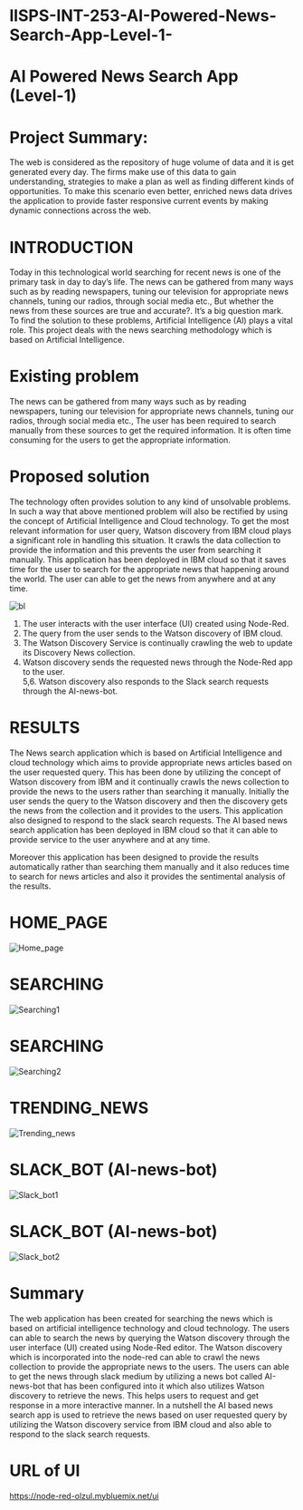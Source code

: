 # llSPS-INT-253-AI-Powered-News-Search-App-Level-1-
# AI Powered News Search App (Level-1)
# Project Summary:
  The web is considered as the repository of huge volume of data and it is get generated every day. The firms make use of this data to gain understanding, strategies to make a plan as well as finding different kinds of opportunities. To make this scenario even better, enriched news data drives the application to provide faster responsive current events by making dynamic connections across the web.

# INTRODUCTION
  Today in this technological world searching for recent news is one of the primary task in day to day’s life. The news  can be gathered from many ways  such as by reading newspapers, tuning our television for appropriate news channels, tuning our radios, through social media etc., But whether the news from these sources are true and accurate?. It’s a big question mark. To find the solution to these problems, Artificial Intelligence (AI) plays a vital role. This project deals with the news searching methodology which is based on Artificial Intelligence.

# Existing problem
  The news can be gathered from many ways such as by reading newspapers, tuning our television for appropriate news channels, tuning our radios, through social media etc., The user has been required to search manually from these sources to get the required information. It is often time consuming for the users to get the appropriate information.

# Proposed solution
  The technology often provides solution to any kind of unsolvable problems. In such a way that above mentioned problem will also be rectified by using the concept of Artificial Intelligence and Cloud technology. To get the most relevant information for user query, Watson discovery from IBM cloud plays a significant role in handling this situation. It crawls the data collection to provide the information and this prevents the user from searching it manually. This application has been deployed in IBM cloud so that it saves time for the user to search for the appropriate news that happening around the world. The user can able to get the news from anywhere and at any time.

![bl](https://user-images.githubusercontent.com/29342375/82158010-a5159380-98a2-11ea-9712-fd254acfddcf.JPG)

1.  The user interacts with the user interface (UI) created using Node-Red.
2.  The query from the user sends to the Watson discovery of IBM cloud.
3.  The Watson Discovery Service is continually crawling the web to update its Discovery News collection.
4.  Watson discovery sends the requested news through the Node-Red app to the user.<br>
5,6.  Watson discovery also responds to the Slack search requests through the AI-news-bot.

# RESULTS
  The News search application which is based on Artificial Intelligence and cloud technology which aims to provide appropriate news articles based on the user requested query. This has been done by utilizing the concept of Watson discovery from IBM and it continually crawls the news collection to provide the news to the users rather than searching it manually. Initially the user sends the query to the Watson discovery and then the discovery gets the news from the collection and it provides to the users. This application also designed to respond to the slack search requests. The AI based news search application has been deployed in IBM cloud so that it can able to provide service to the user anywhere and at any time.<br>
  
  Moreover this application has been designed to provide the results automatically rather than searching them manually and it also reduces time to search for news articles and also it provides the sentimental analysis of the results.

# HOME_PAGE
![Home_page](https://user-images.githubusercontent.com/29342375/82158186-f1150800-98a3-11ea-9d04-bd395713ff7d.JPG)


# SEARCHING

![Searching1](https://user-images.githubusercontent.com/29342375/82158195-01c57e00-98a4-11ea-83d7-3ebceac4eed1.JPG)


# SEARCHING
![Searching2](https://user-images.githubusercontent.com/29342375/82158194-feca8d80-98a3-11ea-82d8-53a2c68af393.JPG)


# TRENDING_NEWS
![Trending_news](https://user-images.githubusercontent.com/29342375/82158200-0b4ee600-98a4-11ea-99eb-ba1965f0b51f.JPG)



# SLACK_BOT (AI-news-bot)
![Slack_bot1](https://user-images.githubusercontent.com/29342375/82158217-186bd500-98a4-11ea-8da3-dc0712258518.JPG)


# SLACK_BOT (AI-news-bot)
![Slack_bot2](https://user-images.githubusercontent.com/29342375/82158221-1ace2f00-98a4-11ea-86ed-b1752d0583d4.JPG)


# Summary
The web application has been created for searching the news which is based on artificial intelligence technology and cloud technology. The users can able to search the news by querying the Watson discovery through the user interface (UI) created using Node-Red editor. The Watson discovery which is incorporated into the node-red can able to crawl the news collection to provide the appropriate news to the users. The users can able to get the news through slack medium by utilizing a news bot called AI-news-bot that has been configured into it which also utilizes Watson discovery to retrieve the news. This helps users to request and get response in a more interactive manner. In a nutshell the AI based news search app is used to retrieve the news based on user requested query by utilizing the Watson discovery service from IBM cloud and also able to respond to the slack search requests.


# URL of UI
https://node-red-olzul.mybluemix.net/ui




